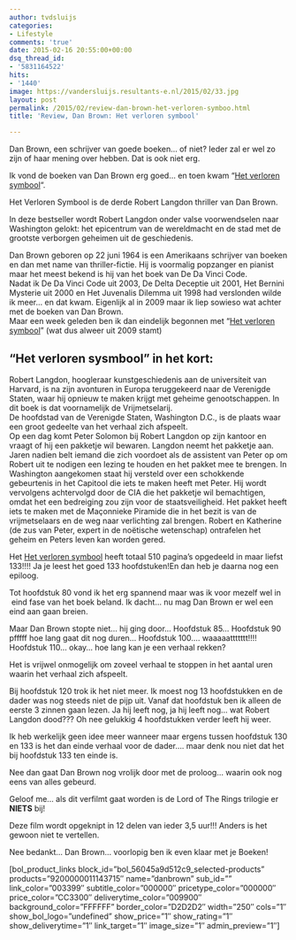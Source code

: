 ```yaml
---
author: tvdsluijs
categories:
- Lifestyle
comments: 'true'
date: 2015-02-16 20:55:00+00:00
dsq_thread_id:
- '5831164522'
hits:
- '1440'
image: https://vandersluijs.resultants-e.nl/2015/02/33.jpg
layout: post
permalink: /2015/02/review-dan-brown-het-verloren-symboo.html
title: 'Review, Dan Brown: Het verloren symbool'

---
```

<div class="separator" style="clear: both; text-align: left;">
  Dan Brown, een schrijver van goede boeken&#8230; of niet? Ieder zal er wel zo zijn of haar mening over hebben. Dat is ook niet erg.
</div>

Ik vond de boeken van Dan Brown erg goed&#8230; en toen kwam &#8220;<a href="https://partnerprogramma.bol.com/click/click?p=1&t=url&s=31662&f=TXL&url=http%3A%2F%2Fwww.bol.com%2Fnl%2Fp%2Fhet-verloren-symbool%2F9200000011143715%2F&name=verlorensymbool" target="_blank" rel="nofollow">Het verloren symbool</a>&#8220;.

Het Verloren Symbool is de derde Robert Langdon thriller van Dan Brown.

In deze bestseller wordt Robert Langdon onder valse voorwendselen naar Washington gelokt: het epicentrum van de wereldmacht en de stad met de grootste verborgen geheimen uit de geschiedenis.
  
<!--more-->

<div>
  Dan Brown geboren op 22 juni 1964 is een Amerikaans schrijver van boeken en dan met name van thriller-fictie. Hij is voormalig popzanger en pianist maar het meest bekend is hij van het boek van De Da Vinci Code.
</div>

<div>
</div>

<div>
  Nadat ik De Da Vinci Code uit 2003, De Delta Deceptie uit 2001, Het Bernini Mysterie uit 2000 en Het Juvenalis Dilemma uit 1998 had verslonden wilde ik meer&#8230; en dat kwam. Eigenlijk al in 2009 maar ik liep sowieso wat achter met de boeken van Dan Brown.
</div>

<div>
</div>

<div>
  Maar een week geleden ben ik dan eindelijk begonnen met &#8220;<a href="https://partnerprogramma.bol.com/click/click?p=1&t=url&s=31662&f=TXL&url=http%3A%2F%2Fwww.bol.com%2Fnl%2Fp%2Fhet-verloren-symbool%2F9200000011143715%2F&name=verlorensymbool" target="_blank" rel="nofollow">Het verloren symbool</a>&#8221; (wat dus alweer uit 2009 stamt)
</div>

<div>
</div>

## &#8220;Het verloren sysmbool&#8221; in het kort:

<div>
  <div>
    Robert Langdon, hoogleraar kunstgeschiedenis aan de universiteit van Harvard, is na zijn avonturen in Europa teruggekeerd naar de Verenigde Staten, waar hij opnieuw te maken krijgt met geheime genootschappen. In dit boek is dat voornamelijk de Vrijmetselarij.
  </div>
  
  <div>
  </div>
  
  <div>
    De hoofdstad van de Verenigde Staten, Washington D.C., is de plaats waar een groot gedeelte van het verhaal zich afspeelt.
  </div>
  
  <div>
  </div>
  
  <div>
    Op een dag komt Peter Solomon bij Robert Langdon op zijn kantoor en vraagt of hij een pakketje wil bewaren. Langdon neemt het pakketje aan. Jaren nadien belt iemand die zich voordoet als de assistent van Peter op om Robert uit te nodigen een lezing te houden en het pakket mee te brengen. In Washington aangekomen staat hij versteld over een schokkende gebeurtenis in het Capitool die iets te maken heeft met Peter. Hij wordt vervolgens achtervolgd door de CIA die het pakketje wil bemachtigen, omdat het een bedreiging zou zijn voor de staatsveiligheid. Het pakket heeft iets te maken met de Maçonnieke Piramide die in het bezit is van de vrijmetselaars en de weg naar verlichting zal brengen. Robert en Katherine (de zus van Peter, expert in de noëtische wetenschap) ontrafelen het geheim en Peters leven kan worden gered.
  </div>
</div>

<div>
</div>

<div>
  <p>
    Het <a href="https://partnerprogramma.bol.com/click/click?p=1&t=url&s=31662&f=TXL&url=http%3A%2F%2Fwww.bol.com%2Fnl%2Fp%2Fhet-verloren-symbool%2F9200000011143715%2F&name=verlorensymbool" target="_blank" rel="nofollow">Het verloren symbool</a> heeft totaal 510 pagina&#8217;s opgedeeld in maar liefst 133!!!! Ja je leest het goed 133 hoofdstuken!En dan heb je daarna nog een epiloog.
  </p>
  
  <p>
    Tot hoofdstuk 80 vond ik het erg spannend maar was ik voor mezelf wel in  eind fase van het boek beland. Ik dacht&#8230; nu mag Dan Brown er wel een eind aan gaan breien.
  </p>
  
  <p>
    Maar Dan Brown stopte niet&#8230; hij ging door&#8230; Hoofdstuk 85&#8230; Hoofdstuk 90 pfffff hoe lang gaat dit nog duren&#8230; Hoofdstuk 100&#8230;. waaaaattttttt!!!! Hoofdstuk 110&#8230; okay&#8230; hoe lang kan je een verhaal rekken?
  </p>
  
  <p>
    Het is vrijwel onmogelijk om zoveel verhaal te stoppen in het aantal uren waarin het verhaal zich afspeelt.
  </p>
  
  <p>
    Bij hoofdstuk 120 trok ik het niet meer. Ik moest nog 13 hoofdstukken en de dader was nog steeds niet de pijp uit. Vanaf dat hoofdstuk ben ik alleen de eerste 3 zinnen gaan lezen. Ja hij leeft nog, ja hij leeft nog&#8230; wat Robert Langdon dood??? Oh nee gelukkig 4 hoofdstukken verder leeft hij weer.
  </p>
  
  <p>
    Ik heb werkelijk geen idee meer wanneer maar ergens tussen hoofdstuk 130 en 133 is het dan einde verhaal voor de dader&#8230;. maar denk nou niet dat het bij hoofdstuk 133 ten einde is.
  </p>
  
  <p>
    Nee dan gaat Dan Brown nog vrolijk door met de proloog&#8230; waarin ook nog eens van alles gebeurd.
  </p>
  
  <p>
    Geloof me&#8230; als dit verfilmt gaat worden is de Lord of The Rings trilogie er <b>NIETS</b> bij!
  </p>
  
  <p>
    Deze film wordt opgeknipt in 12 delen van ieder 3,5 uur!!! Anders is het gewoon niet te vertellen.
  </p>
  
  <p>
    Nee bedankt&#8230; Dan Brown&#8230; voorlopig ben ik even klaar met je Boeken!
  </p>
</div>

<div>
  [bol_product_links block_id=&#8221;bol_56045a9d512c9_selected-products&#8221; products=&#8221;9200000011143715&#8243; name=&#8221;danbrown&#8221; sub_id=&#8221;&#8221; link_color=&#8221;003399&#8243; subtitle_color=&#8221;000000&#8243; pricetype_color=&#8221;000000&#8243; price_color=&#8221;CC3300&#8243; deliverytime_color=&#8221;009900&#8243; background_color=&#8221;FFFFFF&#8221; border_color=&#8221;D2D2D2&#8243; width=&#8221;250&#8243; cols=&#8221;1&#8243; show_bol_logo=&#8221;undefined&#8221; show_price=&#8221;1&#8243; show_rating=&#8221;1&#8243; show_deliverytime=&#8221;1&#8243; link_target=&#8221;1&#8243; image_size=&#8221;1&#8243; admin_preview=&#8221;1&#8243;]
</div>